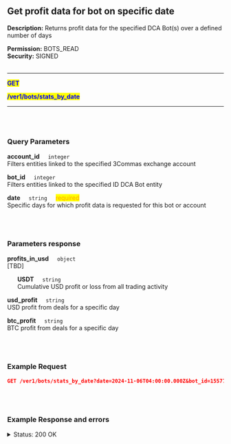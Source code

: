 ## Get profit data for bot on specific date<br>

**Description:** Returns profit data for the specified DCA Bot(s) over a defined number of days<br>

**Permission:** BOTS_READ<br>
**Security:** SIGNED<br>
<br>

----------

<mark style="color:blue"> <strong>GET</strong>

<mark style="color:blue"> <strong>/ver1/bots/stats_by_date</strong>

----------

<br>
<br>

### Query Parameters<br>
<p>
   <strong>account_id</strong>&nbsp;&nbsp;&nbsp;&nbsp;&nbsp;<code>integer</code><br>
   Filters entities linked to the specified 3Commas exchange account
</p>
<p>
   <strong>bot_id</strong>&nbsp;&nbsp;&nbsp;&nbsp;&nbsp;<code>integer</code><br>
   Filters entities linked to the specified ID DCA Bot entity
</p>
<p>
   <strong>date</strong>&nbsp;&nbsp;&nbsp;&nbsp;&nbsp;<code>string</code>&nbsp;&nbsp;&nbsp;&nbsp;&nbsp;<mark style="color:orange">required</mark><br>
   Specific days for which profit data is requested for this bot or account
</p>
<br>
<br>

### Parameters response<br>
<p>
   <strong>profits_in_usd</strong>&nbsp;&nbsp;&nbsp;&nbsp;&nbsp;<code>object</code><br>
   [TBD]
</p>
<p>
   &nbsp;&nbsp;&nbsp;&nbsp;&nbsp;&nbsp;<strong>USDT</strong>&nbsp;&nbsp;&nbsp;&nbsp;&nbsp;<code>string</code><br>
   &nbsp;&nbsp;&nbsp;&nbsp;&nbsp;&nbsp;Cumulative USD profit or loss from all trading activity
</p>
<p>
   <strong>usd_profit</strong>&nbsp;&nbsp;&nbsp;&nbsp;&nbsp;<code>string</code><br>
   USD profit from deals for a specific day
</p>
<p>
   <strong>btc_profit</strong>&nbsp;&nbsp;&nbsp;&nbsp;&nbsp;<code>string</code><br>
   BTC profit from deals for a specific day
</p>
<br>
<br>

### Example Request<br>

```json
GET /ver1/bots/stats_by_date?date=2024-11-06T04:00:00.000Z&bot_id=15577628
```
<br>
<br>

### Example Response and errors<br>
<details>
<summary>Status: 200 OK</summary><br>

```json
{
    "stats": {
        "USDT": "7.92064973"
    },
    "usd_profit": "7.92064973",
    "btc_profit": "0.000103814744285414700639614134423823"
}
```
</details>